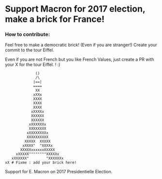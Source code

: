 # Support Macron for 2017 election, make a brick for France!

### How to contribute: 
Feel free to make a democratic brick! (Even if you are stranger!)  Create your commit to the tour Eiffel. 


Even if you are not French but you like French Values, just create a PR with your X for the tour Eiffel. ! :)

```console
              ()
              /\
             |==|
             ====
              XX
             xXXx
             XXXX
             XXXX
             XXXX
            xXXXXx
            XXXXXX
            XXXXXX
           xXXXXXXx
           XXXXXXXX
          xXXXXXXXXx
          XXXXXXXXXX
         XXXXX  XXXXX
        xXXXX"  "XXXXx
       XXXXXxxxxxxXXXXX
     xXXXXX""""""""XXXXXx
   xXXXXXX"        "XXXXXXx
xX # Fixme : add your brick here!
```
Support for E. Macron on 2017 Presidentielle Election.
